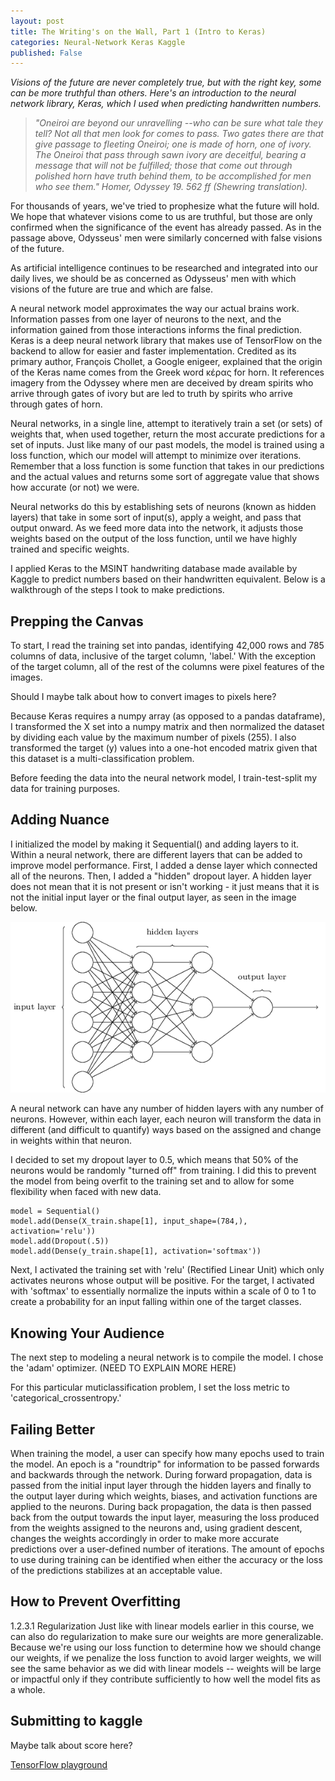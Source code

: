 ```yaml
---
layout: post
title: The Writing's on the Wall, Part 1 (Intro to Keras)
categories: Neural-Network Keras Kaggle
published: False
---
```


*Visions of the future are never completely true, but with the right key, some can be more truthful than others.  Here's an introduction to the neural network library, Keras, which I used when predicting handwritten numbers.*

<!--more-->

>*"Oneiroi are beyond our unravelling --who can be sure what tale they tell? Not all that men look for comes to pass. Two gates there are that give passage to fleeting Oneiroi; one is made of horn, one of ivory. The Oneiroi that pass through sawn ivory are deceitful, bearing a message that will not be fulfilled; those that come out through polished horn have truth behind them, to be accomplished for men who see them." Homer, Odyssey 19. 562 ff (Shewring translation).*

For thousands of years, we've tried to prophesize what the future will hold.  We hope that whatever visions come to us are truthful, but those are only confirmed when the significance of the event has already passed.  As in the passage above, Odysseus' men were similarly concerned with false visions of the future.  

As artificial intelligence continues to be researched and integrated into our daily lives, we should be as concerned as Odysseus' men with which visions of the future are true and which are false.

A neural network model approximates the way our actual brains work.  Information passes from one layer of neurons to the next, and the information gained from those interactions informs the final prediction.  Keras is a deep neural network library that makes use of TensorFlow on the backend to allow for easier and faster implementation.  Credited as its primary author, François Chollet, a Google enigeer, explained that the origin of the Keras name comes from the Greek word κέρας for horn.  It references imagery from the Odyssey where men are deceived by dream spirits who arrive through gates of ivory but are led to truth by spirits who arrive through gates of horn.  

Neural networks, in a single line, attempt to iteratively train a set (or sets) of weights that, when used together, return the most accurate predictions for a set of inputs. Just like many of our past models, the model is trained using a loss function, which our model will attempt to minimize over iterations. Remember that a loss function is some function that takes in our predictions and the actual values and returns some sort of aggregate value that shows how accurate (or not) we were.

Neural networks do this by establishing sets of neurons (known as hidden layers) that take in some sort of input(s), apply a weight, and pass that output onward. As we feed more data into the network, it adjusts those weights based on the output of the loss function, until we have highly trained and specific weights.







I applied Keras to the MSINT handwriting database made available by Kaggle to predict numbers based on their handwritten equivalent.  Below is a walkthrough of the steps I took to make predictions.


## Prepping the Canvas

To start, I read the training set into pandas, identifying 42,000 rows and 785 columns of data, inclusive of the target column, 'label.'  With the exception of the target column, all of the rest of the columns were pixel features of the images.  

Should I maybe talk about how to convert images to pixels here?


Because Keras requires a numpy array (as opposed to a pandas dataframe), I transformed the X set into a numpy matrix and then normalized the dataset by dividing each value by the maximum number of pixels (255).  I also transformed the target (y) values into a one-hot encoded matrix given that this dataset is a multi-classification problem.

Before feeding the data into the neural network model, I train-test-split my data for training purposes.

## Adding Nuance

I initialized the model by making it Sequential() and adding layers to it.  Within a neural network, there are different layers that can be added to improve model performance.  First, I added a dense layer which connected all of the neurons.  Then, I added a "hidden" dropout layer.  A hidden layer does not mean that it is not present or isn't working - it just means that it is not the initial input layer or the final output layer, as seen in the image below.

![neuralnet.png](/static/img/neuralnet.png)

A neural network can have any number of hidden layers with any number of neurons.  However, within each layer, each neuron will transform the data in different (and difficult to quantify) ways based on the assigned and change in weights within that neuron.

I decided to set my dropout layer to 0.5, which means that 50% of the neurons would be randomly "turned off" from training.  I did this to prevent the model from being overfit to the training set and to allow for some flexibility when faced with new data.

```
model = Sequential()
model.add(Dense(X_train.shape[1], input_shape=(784,), activation='relu'))
model.add(Dropout(.5))
model.add(Dense(y_train.shape[1], activation='softmax'))
```

Next, I activated the training set with 'relu' (Rectified Linear Unit) which only activates neurons whose output will be positive.  For the target, I activated with 'softmax' to essentially normalize the inputs within a scale of 0 to 1 to create a probability for an input falling within one of the target classes.

## Knowing Your Audience

The next step to modeling a neural network is to compile the model.  I chose the 'adam' optimizer.  (NEED TO EXPLAIN MORE HERE)  

For this particular muticlassification problem, I set the loss metric to 'categorical_crossentropy.'

## Failing Better

When training the model, a user can specify how many epochs used to train the model.  An epoch is a "roundtrip" for information to be passed forwards and backwards through the network.  During forward propagation, data is passed from the initial input layer through the hidden layers and finally to the output layer during which weights, biases, and activation functions are applied to the neurons.  During back propagation, the data is then passed back from the output towards the input layer, measuring the loss produced from the weights assigned to the neurons and, using gradient descent, changes the weights accordingly in order to make more accurate predictions over a user-defined number of iterations.  The amount of epochs to use during training can be identified when either the accuracy or the loss of the predictions stabilizes at an acceptable value.

## How to Prevent Overfitting

1.2.3.1  Regularization
Just like with linear models earlier in this course, we can also do regularization to make sure our weights are more generalizable. Because we're using our loss function to determine how we should change our weights, if we penalize the loss function to avoid larger weights, we will see the same behavior as we did with linear models -- weights will be large or impactful only if they contribute sufficiently to how well the model fits as a whole.

## Submitting to kaggle

Maybe talk about score here?


[TensorFlow playground](http://playground.tensorflow.org/#activation=relu&regularization=L1&batchSize=10&dataset=gauss&regDataset=reg-plane&learningRate=0.03&regularizationRate=0&noise=0&networkShape=2,1&seed=0.65075&showTestData=false&discretize=false&percTrainData=50&x=true&y=true&xTimesY=false&xSquared=false&ySquared=false&cosX=false&sinX=false&cosY=false&sinY=false&collectStats=false&problem=classification&initZero=false&hideText=false)
